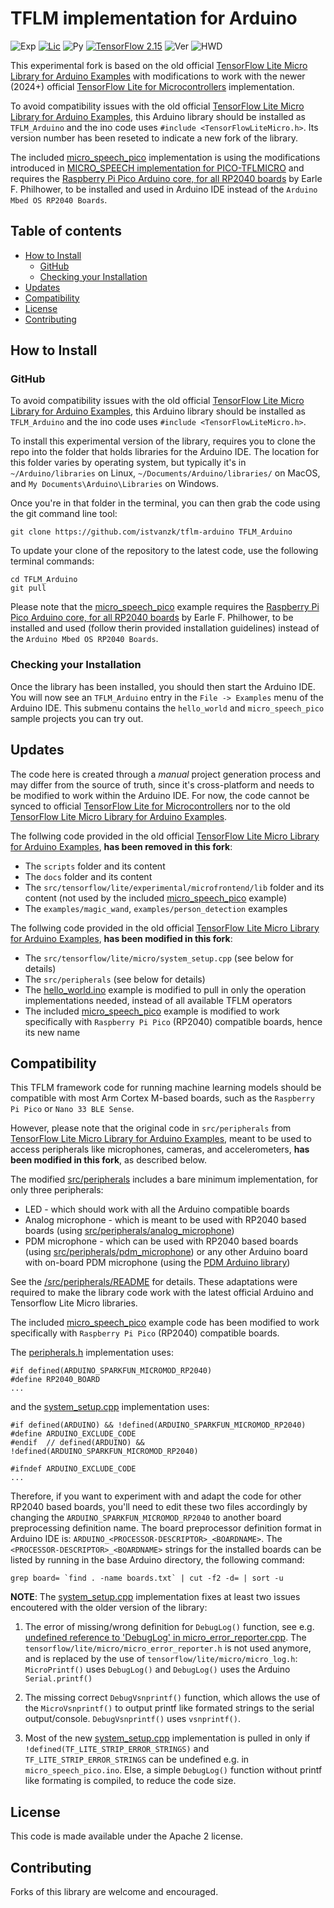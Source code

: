 # TFLM implementation for Arduino

![Exp](https://img.shields.io/badge/Fork&Copy-experimental-orange.svg)
[![Lic](https://img.shields.io/badge/License-Apache2.0-green)](http://www.apache.org/licenses/LICENSE-2.0)
![Py](https://img.shields.io/badge/Python-3.9+-green)
[![TensorFlow 2.15](https://img.shields.io/badge/TensorFlow-2.15-FF6F00?logo=tensorflow)](https://github.com/tensorflow/tensorflow/releases/tag/v2.15.0)
![Ver](https://img.shields.io/badge/Version-0.1-lightgrey)
![HWD](https://img.shields.io/badge/HWD_tests-Ongoing-lightgreen)

This experimental fork is based on the old official [TensorFlow Lite Micro Library for Arduino Examples](https://github.com/tensorflow/tflite-micro-arduino-examples) with modifications to work with the newer (2024+) official 
[TensorFlow Lite for Microcontrollers](https://github.com/tensorflow/tflite-micro/tree/main) implementation.

To avoid compatibility issues with the old official [TensorFlow Lite Micro Library for Arduino Examples](https://github.com/tensorflow/tflite-micro-arduino-examples), this Arduino library should be installed as `TFLM_Arduino` and the ino code uses `#include <TensorFlowLiteMicro.h>`. 
Its version number has been reseted to indicate a new fork of the library.

The included [micro_speech_pico](/examples/micro_speech_pico/) implementation is using the modifications introduced in 
[MICRO_SPEECH implementation for PICO-TFLMICRO](https://github.com/istvanzk/pico-micro_speech/)
and requires the [Raspberry Pi Pico Arduino core, for all RP2040 boards](https://github.com/earlephilhower/arduino-pico) 
by Earle F. Philhower, to be installed and used in Arduino IDE instead of the `Arduino Mbed OS RP2040 Boards`.


## Table of contents
<!--ts-->
* [How to Install](#how-to-install)
  * [GitHub](#github)
  * [Checking your Installation](#checking-your-installation)
* [Updates](#updates)
* [Compatibility](#compatibility)
* [License](#license)
* [Contributing](#contributing)
<!--te-->

## How to Install

### GitHub

To avoid compatibility issues with the old official [TensorFlow Lite Micro Library for Arduino Examples](https://github.com/tensorflow/tflite-micro-arduino-examples), this Arduino library should be installed as `TFLM_Arduino` and the ino code uses `#include <TensorFlowLiteMicro.h>`. 

To install this experimental version of the library, requires you to clone the
repo into the folder that holds libraries for the Arduino IDE. The location for
this folder varies by operating system, but typically it's in
`~/Arduino/libraries` on Linux, `~/Documents/Arduino/libraries/` on MacOS, and
`My Documents\Arduino\Libraries` on Windows.

Once you're in that folder in the terminal, you can then grab the code using the
git command line tool:

```
git clone https://github.com/istvanzk/tflm-arduino TFLM_Arduino
```

To update your clone of the repository to the latest code, use the following terminal commands:
```
cd TFLM_Arduino
git pull
```

Please note that the [micro_speech_pico](/examples/micro_speech_pico/) example requires the [Raspberry Pi Pico Arduino core, for all RP2040 boards](https://github.com/earlephilhower/arduino-pico) by Earle F. Philhower, to be installed and used (follow therin provided installation guidelines) instead of the `Arduino Mbed OS RP2040 Boards`.

### Checking your Installation

Once the library has been installed, you should then start the Arduino IDE.
You will now see an `TFLM_Arduino` entry in the `File -> Examples` menu of the Arduino IDE. 
This submenu contains the `hello_world` and `micro_speech_pico` sample projects you can try out.

## Updates

The code here is created through a _manual_ project generation process
and may differ from the source of truth, since it's cross-platform and needs to be modified to work within the Arduino IDE.
For now, the code cannot be synced to official [TensorFlow Lite for Microcontrollers](https://github.com/tensorflow/tflite-micro/tree/main) nor to the old [TensorFlow Lite Micro Library for Arduino Examples](https://github.com/tensorflow/tflite-micro-arduino-examples).

The follwing code provided in the old official [TensorFlow Lite Micro Library for Arduino Examples](https://github.com/tensorflow/tflite-micro-arduino-examples), **has been removed in this fork**:
 * The `scripts` folder and its content
 * The `docs` folder and its content
 * The `src/tensorflow/lite/experimental/microfrontend/lib` folder and its content (not used by the included [micro_speech_pico](/examples/micro_speech_pico/) example)
 * The `examples/magic_wand`, `examples/person_detection` examples

The follwing code provided in the old official [TensorFlow Lite Micro Library for Arduino Examples](https://github.com/tensorflow/tflite-micro-arduino-examples), **has been modified in this fork**:
 * The `src/tensorflow/lite/micro/system_setup.cpp` (see below for details)
 * The `src/peripherals` (see below for details)
 * The [hello_world.ino](/examples/hello_world/hello_world.ino) example is modified to pull in only the operation implementations needed, instead of all available TFLM operators
 * The included [micro_speech_pico](/examples/micro_speech_pico/) example is modified to work specifically with `Raspberry Pi Pico` (RP2040) compatible boards, hence its new name


## Compatibility

This TFLM framework code for running machine learning models should be compatible with most Arm Cortex M-based boards, such as the `Raspberry Pi Pico` or `Nano 33 BLE Sense`. 

However, please note that the original code in `src/peripherals` from [TensorFlow Lite Micro Library for Arduino Examples](https://github.com/tensorflow/tflite-micro-arduino-examples), meant to be used to access peripherals like microphones, cameras, and accelerometers, **has been modified in this fork**, as described below.

The modified [src/peripherals](/src/peripherals/) includes a bare minimum implementation, for only three peripherals: 
* LED - which should work with all the Arduino compatible boards
* Analog microphone - which is meant to be used with RP2040 based boards (using [src/peripherals/analog_microphone](src/peripherals/analog_microphone.cpp))
* PDM microphone - which can be used with RP2040 based boards (using [src/peripherals/pdm_microphone](src/peripherals/pdm_microphone.cpp)) or any other Arduino board with on-board PDM microphone (using the [PDM Arduino library](https://docs.arduino.cc/learn/built-in-libraries/pdm/))

See the [/src/peripherals/README](/src/peripherals/README.md) for details.
These adaptations were required to make the library code work with the latest official Arduino and Tensorflow Lite Micro libraries.

The included [micro_speech_pico](/examples/micro_speech_pico/) example code has been modified to work specifically with `Raspberry Pi Pico` (RP2040) compatible boards.

The [peripherals.h](/src/peripherals/peripherals.h) implementation uses:
```
#if defined(ARDUINO_SPARKFUN_MICROMOD_RP2040)
#define RP2040_BOARD 
...
```

and the [system_setup.cpp](/src/tensorflow/lite/micro/system_setup.cpp) implementation uses:
```
#if defined(ARDUINO) && !defined(ARDUINO_SPARKFUN_MICROMOD_RP2040)
#define ARDUINO_EXCLUDE_CODE
#endif  // defined(ARDUINO) && !defined(ARDUINO_SPARKFUN_MICROMOD_RP2040)

#ifndef ARDUINO_EXCLUDE_CODE
...
```

Therefore, if you want to experiment with and adapt the code for other RP2040 based boards, you'll need to edit these two files accordingly by changing the `ARDUINO_SPARKFUN_MICROMOD_RP2040` to another board preprocessing definition name. The board preprocessor definition format in Arduino IDE is: `ARDUINO_<PROCESSOR-DESCRIPTOR>_<BOARDNAME>`. The `<PROCESSOR-DESCRIPTOR>_<BOARDNAME>` strings for the installed boards can be listed by running in the base Arduino directory, the following command:
```
grep board= `find . -name boards.txt` | cut -f2 -d= | sort -u
```

**NOTE**: The [system_setup.cpp](/src/tensorflow/lite/micro/system_setup.cpp) implementation fixes at least two issues encoutered with the older version of the library:
1. The error of missing/wrong definition for `DebugLog()` function, see e.g. [undefined reference to 'DebugLog' in micro_error_reporter.cpp](https://github.com/arduino/ArduinoTensorFlowLiteTutorials/issues/35). The `tensorflow/lite/micro/micro_error_reporter.h` is not used anymore, and is replaced by the use of `tensorflow/lite/micro/micro_log.h`: `MicroPrintf()` uses `DebugLog()` and `DebugLog()` uses the Arduino `Serial.printf()`

2. The missing correct `DebugVsnprintf()` function, which allows the use of the `MicroVsnprintf()` to output printf like formated strings to the serial output/console. `DebugVsnprintf()` uses `vsnprintf()`.

3. Most of the new [system_setup.cpp](/src/tensorflow/lite/micro/system_setup.cpp) implementation is pulled in only if `!defined(TF_LITE_STRIP_ERROR_STRINGS)` and `TF_LITE_STRIP_ERROR_STRINGS` can be undefined e.g. in `micro_speech_pico.ino`. Else, a simple `DebugLog()` function without printf like formating is compiled, to reduce the code size.

## License

This code is made available under the Apache 2 license.

## Contributing

Forks of this library are welcome and encouraged.

